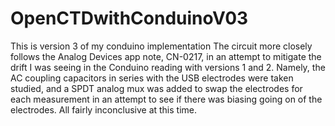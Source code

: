 # OpenCTDwithConduinoV03
This is version 3 of my conduino implementation
The circuit more closely follows the Analog Devices app note, CN-0217, in an attempt to mitigate the drift I was seeing in the Conduino reading with versions 1 and 2.
Namely, the AC coupling capacitors in series with the USB electrodes were taken studied, and a SPDT analog mux was added to swap the electrodes for each measurement in an attempt to see if there was biasing going on of the electrodes.
All fairly inconclusive at this time.


